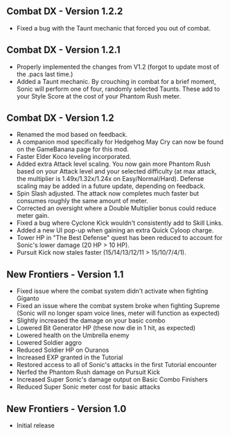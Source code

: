 ## Combat DX - Version 1.2.2
- Fixed a bug with the Taunt mechanic that forced you out of combat.

## Combat DX - Version 1.2.1
- Properly implemented the changes from V1.2 (forgot to update most of the .pacs last time.)
- Added a Taunt mechanic. By crouching in combat for a brief moment, Sonic will perform one of four, randomly selected Taunts. These add to your Style Score at the cost of your Phantom Rush meter.

## Combat DX - Version 1.2
- Renamed the mod based on feedback.
- A companion mod specifically for Hedgehog May Cry can now be found on the GameBanana page for this mod.
- Faster Elder Koco leveling incorporated.
- Added extra Attack level scaling. You now gain more Phantom Rush based on your Attack level and your selected difficulty (at max attack, the multiplier is 1.49x/1.32x/1.24x on Easy/Normal/Hard). Defense scaling may be added in a future update, depending on feedback.
- Spin Slash adjusted. The attack now completes much faster but consumes roughly the same amount of meter.
- Corrected an oversight where a Double Multiplier bonus could reduce meter gain.
- Fixed a bug where Cyclone Kick wouldn't consistently add to Skill Links.
- Added a new UI pop-up when gaining an extra Quick Cyloop charge.
- Tower HP in "The Best Defense" quest has been reduced to account for Sonic's lower damage (20 HP > 10 HP).
- Pursuit Kick now stales faster (15/14/13/12/11 > 15/10/7/4/1).

## New Frontiers - Version 1.1
- Fixed issue where the combat system didn't activate when fighting Giganto
- Fixed an issue where the combat system broke when fighting Supreme (Sonic will no longer spam voice lines, meter will function as expected)
- Slightly increased the damage on your basic combo
- Lowered Bit Generator HP (these now die in 1 hit, as expected)
- Lowered health on the Umbrella enemy
- Lowered Soldier aggro
- Reduced Soldier HP on Ouranos
- Increased EXP granted in the Tutorial
- Restored access to all of Sonic's attacks in the first Tutorial encounter
- Nerfed the Phantom Rush damage on Pursuit Kick
- Increased Super Sonic's damage output on Basic Combo Finishers
- Reduced Super Sonic meter cost for basic attacks

## New Frontiers - Version 1.0
- Initial release